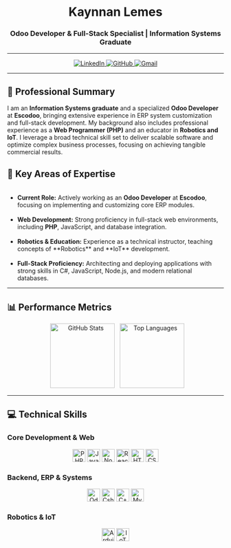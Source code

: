 <div align="center">
  <h1>Kaynnan Lemes</h1>
  <h3>Odoo Developer & Full-Stack Specialist | Information Systems Graduate</h3>
</div>

---

<div align="center">
  <a href="https://www.linkedin.com/in/kaynnanbardauil" target="_blank">
    <img src="https://img.shields.io/badge/LinkedIn-0077B5?style=flat-square&logo=linkedin&logoColor=white" alt="LinkedIn">
  </a>
  <a href="https://github.com/kaynnan" target="_blank">
    <img src="https://img.shields.io/badge/GitHub-100000?style=flat-square&logo=github&logoColor=white" alt="GitHub">
  </a>
  <a href="mailto:kaynnanx1@gmail.com" target="_blank">
    <img src="https://img.shields.io/badge/Email-D14836?style=flat-square&logo=gmail&logoColor=white" alt="Gmail">
  </a>
</div>

---

## 💼 Professional Summary

<p align="left">
I am an <strong>Information Systems graduate</strong> and a specialized <strong>Odoo Developer</strong> at <strong>Escodoo</strong>, bringing extensive experience in ERP system customization and full-stack development. My background also includes professional experience as a <strong>Web Programmer (PHP)</strong> and an educator in <strong>Robotics and IoT</strong>. I leverage a broad technical skill set to deliver scalable software and optimize complex business processes, focusing on achieving tangible commercial results.
</p>

## 🚀 Key Areas of Expertise

<ul>
  <li><strong>Current Role:</strong> Actively working as an <strong>Odoo Developer</strong> at <strong>Escodoo</strong>, focusing on implementing and customizing core ERP modules.</li>
  <li><strong>Web Development:</strong> Strong proficiency in full-stack web environments, including <strong>PHP</strong>, JavaScript, and database integration.</li>
  <li><strong>Robotics & Education:</strong> Experience as a technical instructor, teaching concepts of **Robotics** and **IoT** development.</li>
  <li><strong>Full-Stack Proficiency:</strong> Architecting and deploying applications with strong skills in C#, JavaScript, Node.js, and modern relational databases.</li>
</ul>

---

## 📊 Performance Metrics

<div align="center">
    <img src="https://github-readme-stats.vercel.app/api?username=kaynnan&show_icons=true&theme=tokyonight&include_all_commits=true&count_private=true&disable_animations=false&hide_border=true&order=1&locale=en&title_color=0077B5&icon_color=0077B5" height="150" alt="GitHub Stats"  />
  <img src="https://github-readme-stats.vercel.app/api/top-langs/?username=kaynnan&layout=compact&langs_count=7&theme=tokyonight&hide_border=true&order=2&locale=en&title_color=0077B5" height="150" alt="Top Languages"  />
</div>

---

## 💻 Technical Skills

### Core Development & Web

<div align="center">
  <img src="https://img.shields.io/badge/PHP-777BB4?style=flat-square&logo=php&logoColor=white" height="30" alt="PHP logo" />
  <img src="https://img.shields.io/badge/JavaScript-F7DF1E?style=flat-square&logo=javascript&logoColor=black" height="30" alt="JavaScript logo" />
  <img src="https://img.shields.io/badge/Node.js-339933?style=flat-square&logo=nodedotjs&logoColor=white" height="30" alt="Node.js logo" />
  <img src="https://img.shields.io/badge/React-61DAFB?style=flat-square&logo=react&logoColor=black" height="30" alt="React logo" />
  <img src="https://img.shields.io/badge/HTML5-E34F26?style=flat-square&logo=html5&logoColor=white" height="30" alt="HTML5 logo" />
  <img src="https://img.shields.io/badge/CSS3-1572B6?style=flat-square&logo=css3&logoColor=white" height="30" alt="CSS3 logo" />
</div>

### Backend, ERP & Systems

<div align="center">
  <img src="https://img.shields.io/badge/Odoo-7C3FE4?style=flat-square&logo=odoo&logoColor=white" height="30" alt="Odoo logo" />
  <img src="https://img.shields.io/badge/C%23-239120?style=flat-square&logo=csharp&logoColor=white" height="30" alt="Csharp logo" />
  <img src="https://img.shields.io/badge/C%2B%2B-00599C?style=flat-square&logo=cplusplus&logoColor=white" height="30" alt="C++ logo" />
  <img src="https://img.shields.io/badge/MySQL-4479A1?style=flat-square&logo=mysql&logoColor=white" height="30" alt="MySQL logo" />
</div>

### Robotics & IoT

<div align="center">
  <img src="https://img.shields.io/badge/Arduino-00979D?style=flat-square&logo=arduino&logoColor=white" height="30" alt="Arduino logo" />
  <img src="https://img.shields.io/badge/IoT-009688?style=flat-square&logo=internetofthings&logoColor=white" height="30" alt="IoT logo" />
</div>
